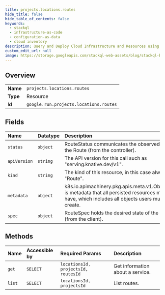 ```yaml
---
title: projects.locations.routes
hide_title: false
hide_table_of_contents: false
keywords:
  - stackql
  - infrastructure-as-code
  - configuration-as-data
  - cloud inventory
description: Query and Deploy Cloud Infrastructure and Resources using SQL
custom_edit_url: null
image: https://storage.googleapis.com/stackql-web-assets/blog/stackql-blog-post-featured-image.png
---
```

  
    

## Overview
<table><tbody>
<tr><td><b>Name</b></td><td><code>projects.locations.routes</code></td></tr>
<tr><td><b>Type</b></td><td>Resource</td></tr>
<tr><td><b>Id</b></td><td><code>google.run.projects.locations.routes</code></td></tr>
</tbody></table>

## Fields
| Name | Datatype | Description |
|:-----|:---------|:------------|
| `status` | `object` | RouteStatus communicates the observed state of the Route (from the controller). |
| `apiVersion` | `string` | The API version for this call such as "serving.knative.dev/v1". |
| `kind` | `string` | The kind of this resource, in this case always "Route". |
| `metadata` | `object` | k8s.io.apimachinery.pkg.apis.meta.v1.ObjectMeta is metadata that all persisted resources must have, which includes all objects users must create. |
| `spec` | `object` | RouteSpec holds the desired state of the Route (from the client). |
## Methods
| Name | Accessible by | Required Params | Description |
|:-----|:--------------|:----------------|:------------|
| `get` | `SELECT` | `locationsId, projectsId, routesId` | Get information about a service. |
| `list` | `SELECT` | `locationsId, projectsId` | List routes. |
